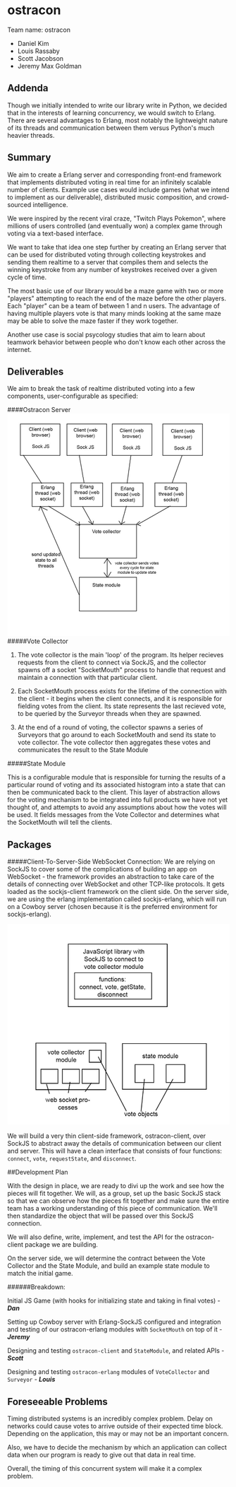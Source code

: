 ostracon
========

Team name: ostracon
- Daniel Kim
- Louis Rassaby
- Scott Jacobson
- Jeremy Max Goldman

## Addenda

Though we initially intended to write our library write in Python, we decided 
that in the interests of learning concurrency, we would switch to Erlang. There
are several advantages to Erlang, most notably the lightweight nature of its 
threads and communication between them versus Python's much heavier threads. 

## Summary

We aim to create a Erlang server and corresponding front-end framework that implements distributed voting in real time for an infinitely scalable number of clients. Example use cases would include games (what we intend to implement as our deliverable), distributed music composition, and crowd-sourced intelligence. 


We were inspired by the recent viral craze, "Twitch Plays Pokemon", where millions of users controlled (and eventually won) a complex game through voting via a 
text-based interface. 

We want to take that idea one step further by creating an Erlang server that
can be used for distributed voting through collecting keystrokes and sending 
them realtime to a server that compiles them and selects the winning keystroke
from any number of keystrokes received over a given cycle of time.

The most basic use of our library would be a maze game with two or more 
"players" attempting to reach the end of the maze before the other players. Each 
"player" can be a team of between 1 and n users. The advantage of having 
multiple players vote is that many minds looking at the same maze may be able to
solve the maze faster if they work together. 

Another use case is social psycology studies that aim to learn about teamwork
behavior between people who don't know each other across the internet.

## Deliverables

We aim to break the task of realtime distributed voting into a few components, user-configurable as specified:

####Ostracon Server
![Stack Diagram](stackdiagram.jpg)
#####Vote Collector

1. The vote collector is the main 'loop' of the program. Its helper recieves requests from the client to connect via SockJS, and the collector spawns off a socket "SocketMouth" process to handle that request and maintain a connection with that particular client. 

2. Each SocketMouth process exists for the lifetime of the connection with the client - it begins when the client connects, and it is responsible for fielding votes from the client. Its state represents the last recieved vote, to be queried by the Surveyor threads when they are spawned.
3. At the end of a round of voting, the collector spawns a series of Surveyors that go around to each SocketMouth and send its state to vote collector. The vote collector then aggregates these votes and communicates the result to the State Module

#####State Module

This is a configurable module that is responsible for turning the results of a particular round of voting and its associated histogram into a state that can then be communicated back to the client. This layer of abstraction allows for the voting mechanism to be integrated into full products we have not yet thought of, and attempts to avoid any assumptions about how the votes will be used. It fields messages from the Vote Collector and determines what the SocketMouth will tell the clients.


## Packages

#####Client-To-Server-Side WebSocket Connection:
We are relying on SockJS to cover some of the complications of building an app on WebSocket - the framework provides an abstraction to take care of the details of connecting over WebSocket and other TCP-like protocols. It gets loaded as the sockjs-client framework on the client side. On the server side, we are using the erlang implementation called sockjs-erlang, which will run on a Cowboy server (chosen because it is the preferred environment for sockjs-erlang).

![Pagages Diagram](packagesdiagram.jpg)

We will build a very thin client-side framework, ostracon-client, over SockJS to abstract away the details of communication between our client and server. This will have a clean interface that consists of four functions: `connect`, `vote`, `requestState`, and `disconnect`.

##Development Plan

With the design in place, we are ready to divi up the work and see how the pieces will fit together. We will, as a group, set up the basic SockJS stack so that we can observe how the pieces fit together and make sure the entire team has a working understanding of this piece of communication. We'll then standardize the object that will be passed over this SockJS connection.

We will also define, write, implement, and test the API for the ostracon-client package we are building.

On the server side, we will determine the contract between the Vote Collector and the State Module, and build an example state module to match the initial game. 

######Breakdown:

Initial JS Game (with hooks for initializing state and taking in final votes) - ***Dan***

Setting up Cowboy server with Erlang-SockJS configured and integration and testing of our ostracon-erlang modules with `SocketMouth` on top of it - ***Jeremy***

Designing and testing `ostracon-client` and `StateModule`, and related APIs - ***Scott***

Designing and testing `ostracon-erlang` modules of `VoteCollector` and `Surveyor` - ***Louis***


## Foreseeable Problems

Timing distributed systems is an incredibly complex problem. Delay on networks 
could cause votes to arrive outside of their expected time block. Depending on 
the application, this may or may not be an important concern.

Also, we have to decide the mechanism by which an application can collect data
when our program is ready to give out that data in real time. 

Overall, the timing of this concurrent system will make it a complex problem.
